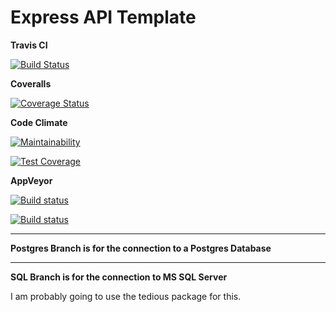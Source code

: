 # Express API Template

**Travis CI**

[![Build Status](https://travis-ci.com/petelc/express-api-template.svg?token=kpwuseWAVK9G5ywTB1Hx&branch=master)](https://travis-ci.com/petelc/express-api-template)

**Coveralls**

[![Coverage Status](https://coveralls.io/repos/github/petelc/express-api-template/badge.svg?branch=master)](https://coveralls.io/github/petelc/express-api-template?branch=master)

**Code Climate**

[![Maintainability](https://api.codeclimate.com/v1/badges/f3a7a3adb0865697ea15/maintainability)](https://codeclimate.com/github/petelc/express-api-template/maintainability)

[![Test Coverage](https://api.codeclimate.com/v1/badges/f3a7a3adb0865697ea15/test_coverage)](https://codeclimate.com/github/petelc/express-api-template/test_coverage)

**AppVeyor**

[![Build status](https://ci.appveyor.com/api/projects/status/nebevte2xt57twfv?svg=true)](https://ci.appveyor.com/project/petelc/express-api-template)

[![Build status](https://ci.appveyor.com/api/projects/status/nebevte2xt57twfv/branch/master?svg=true)](https://ci.appveyor.com/project/petelc/express-api-template/branch/master)

*********************************************************************************************

**Postgres Branch is for the connection to a Postgres Database**

*********************************************************************************************

**SQL Branch is for the connection to MS SQL Server**

I am probably going to use the tedious package for this.